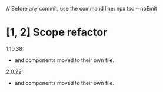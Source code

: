 // Before any commit, use the command line: npx tsc --noEmit

# [1, 2] Scope refactor

1.10.38:
- <NavgationTree /> and <Drawer /> components moved to their own file.

2.0.22:
- <NavgationTree /> and <Drawer /> components moved to their own file.